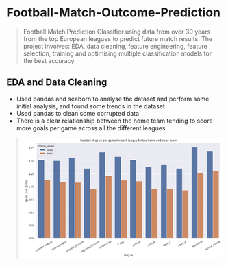 # Football-Match-Outcome-Prediction

> Football Match Prediction Classifier using data from over 30 years from the top European leagues to predict future match results. The project involves: EDA, data cleaning, feature engineering, feature selection, training and optimising multiple classification models for the best accuracy.

## EDA and Data Cleaning

- Used pandas and seaborn to analyse the dataset and perform some initial analysis, and found some trends in the dataset
- Used pandas to clean some corrupted data
- There is a clear relationship between the home team tending to score more goals per game across all the different leagues

> ![](/imgs/number_of_goals_per_game_in_each_league_for_home_and_away.png?raw=1)